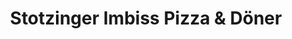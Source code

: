 ---
title: "Stotzinger Imbiss Pizza & Döner"
url: /niederstotzingen/stotzinger-imbiss-pizza-und-doener/
---